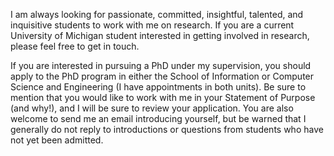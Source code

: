 I am always looking for passionate, committed, insightful, talented, and inquisitive students to work with me on research. If you are a current University of Michigan student interested in getting involved in research, please feel free to get in touch.

If you are interested in pursuing a PhD under my supervision, you should apply to the PhD program in either the School of Information or Computer Science and Engineering (I have appointments in both units). Be sure to mention that you would like to work with me in your Statement of Purpose (and why!), and I will be sure to review your application. You are also welcome to send me an email introducing yourself, but be warned that I generally do not reply to introductions or questions from students who have not yet been admitted.

